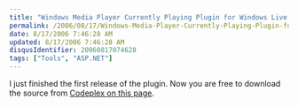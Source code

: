 ```yaml
---
title: "Windows Media Player Currently Playing Plugin for Windows Live Writer uploaded to Codeplex"
permalink: /2006/08/17/Windows-Media-Player-Currently-Playing-Plugin-for-Windows-Live-Writer-uploaded-to-Codeplex/
date: 8/17/2006 7:46:28 AM
updated: 8/17/2006 7:46:28 AM
disqusIdentifier: 20060817074628
tags: ["Tools", "ASP.NET"]
---
```

I just finished the first release of the plugin. Now you are free to download the source from [Codeplex on this page](http://www.codeplex.com/SourceControl/ListDownloadableCommits.aspx?ProjectName=WLWPlugins).
